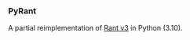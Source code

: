 ### PyRant ###

A partial reimplementation of [Rant v3](https://github.com/TheBerkin/rant3) in Python (3.10).
